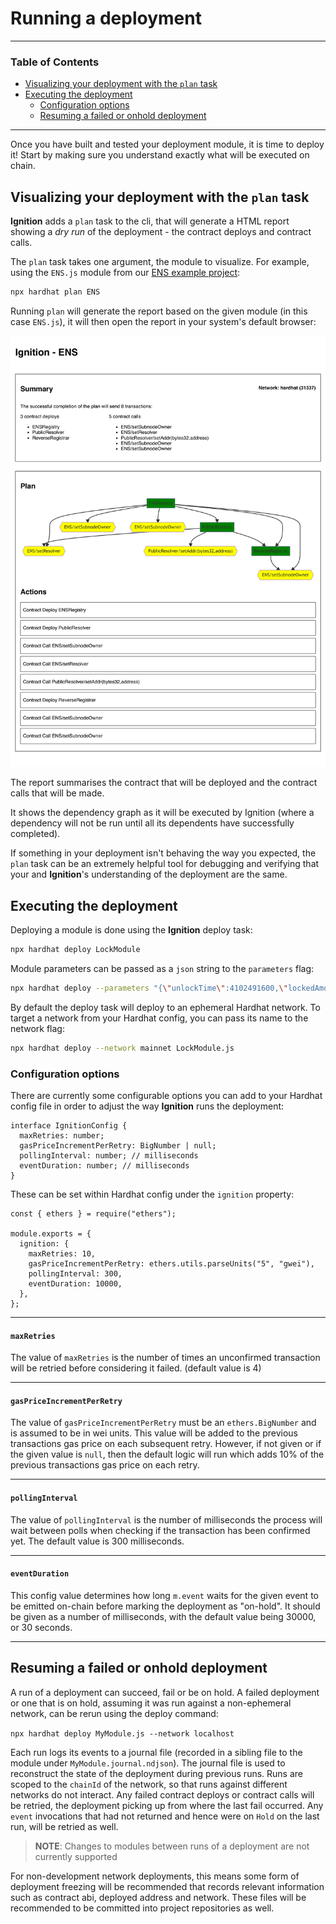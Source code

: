 # Running a deployment

---

### Table of Contents

- [Visualizing your deployment with the `plan` task](./running-a-deployment.md#visualizing-your-deployment-with-the-plan-task)
- [Executing the deployment](./running-a-deployment.md#executing-the-deployment)
  - [Configuration options](./running-a-deployment.md#configuration-options)
  - [Resuming a failed or onhold deployment](./running-a-deployment.md#visualizing-your-deployment-with-the-plan-task)

---

Once you have built and tested your deployment module, it is time to deploy it! Start by making sure you understand exactly what will be executed on chain.

## Visualizing your deployment with the `plan` task

**Ignition** adds a `plan` task to the cli, that will generate a HTML report showing a _dry run_ of the deployment - the contract deploys and contract calls.

The `plan` task takes one argument, the module to visualize. For example, using the `ENS.js` module from our [ENS example project](../examples/ens/README.md):

```bash
npx hardhat plan ENS
```

Running `plan` will generate the report based on the given module (in this case `ENS.js`), it will then open the report in your system's default browser:

![Main plan output](images/plan-1.png)

The report summarises the contract that will be deployed and the contract calls that will be made.

It shows the dependency graph as it will be executed by Ignition (where a dependency will not be run until all its dependents have successfully completed).

If something in your deployment isn't behaving the way you expected, the `plan` task can be an extremely helpful tool for debugging and verifying that your and **Ignition**'s understanding of the deployment are the same.

## Executing the deployment

Deploying a module is done using the **Ignition** deploy task:

```sh
npx hardhat deploy LockModule
```

Module parameters can be passed as a `json` string to the `parameters` flag:

```sh
npx hardhat deploy --parameters "{\"unlockTime\":4102491600,\"lockedAmount\":2000000000}" LockModule.js
```

By default the deploy task will deploy to an ephemeral Hardhat network. To target a network from your Hardhat config, you can pass its name to the network flag:

```sh
npx hardhat deploy --network mainnet LockModule.js
```

### Configuration options

There are currently some configurable options you can add to your Hardhat config file in order to adjust the way **Ignition** runs the deployment:

```tsx
interface IgnitionConfig {
  maxRetries: number;
  gasPriceIncrementPerRetry: BigNumber | null;
  pollingInterval: number; // milliseconds
  eventDuration: number; // milliseconds
}
```

These can be set within Hardhat config under the `ignition` property:

```tsx
const { ethers } = require("ethers");

module.exports = {
  ignition: {
    maxRetries: 10,
    gasPriceIncrementPerRetry: ethers.utils.parseUnits("5", "gwei"),
    pollingInterval: 300,
    eventDuration: 10000,
  },
};
```

---

#### `maxRetries`

The value of `maxRetries` is the number of times an unconfirmed transaction will be retried before considering it failed. (default value is 4)

---

#### `gasPriceIncrementPerRetry`

The value of `gasPriceIncrementPerRetry` must be an `ethers.BigNumber` and is assumed to be in wei units. This value will be added to the previous transactions gas price on each subsequent retry. However, if not given or if the given value is `null`, then the default logic will run which adds 10% of the previous transactions gas price on each retry.

---

#### `pollingInterval`

The value of `pollingInterval` is the number of milliseconds the process will wait between polls when checking if the transaction has been confirmed yet. The default value is 300 milliseconds.

---

#### `eventDuration`

This config value determines how long `m.event` waits for the given event to be emitted on-chain before marking the deployment as "on-hold". It should be given as a number of milliseconds, with the default value being 30000, or 30 seconds.

---

## Resuming a failed or onhold deployment

A run of a deployment can succeed, fail or be on hold. A failed deployment or one that is on hold, assuming it was run against a non-ephemeral network, can be rerun using the deploy command:

`npx hardhat deploy MyModule.js --network localhost`

Each run logs its events to a journal file (recorded in a sibling file to the module under `MyModule.journal.ndjson`). The journal file is used to reconstruct the state of the deployment during previous runs. Runs are scoped to the `chainId` of the network, so that runs against different networks do not interact. Any failed contract deploys or contract calls will be retried, the deployment picking up from where the last fail occurred. Any `event` invocations that had not returned and hence were on `Hold` on the last run, will be retried as well.

> **NOTE**: Changes to modules between runs of a deployment are not currently supported

For non-development network deployments, this means some form of deployment freezing will be recommended that records relevant information such as contract abi, deployed address and network. These files will be recommended to be committed into project repositories as well.
